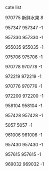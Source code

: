cate list

970775 新鲜水果 8

957347 957347 -1

957330 957330 -1

955035 955035 -1

975706 975706 -1

970778 970778 -1

972219 972219 -1

970776 970776 -1

972200 972200 -1

958104 958104 -1

957428 957428 -1

5057 5057 -1

961006 961006 -1

957430 957430 -1

957615 957615 -1

969032 969032 -1

